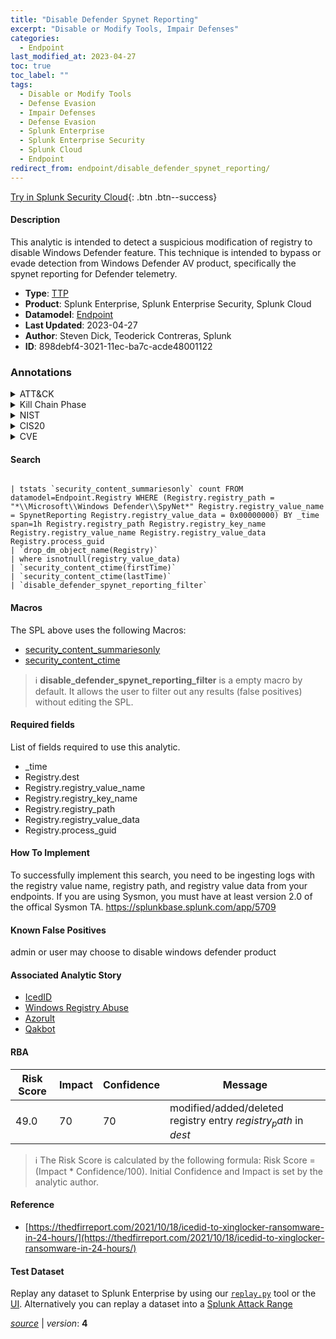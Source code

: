 ```yaml
---
title: "Disable Defender Spynet Reporting"
excerpt: "Disable or Modify Tools, Impair Defenses"
categories:
  - Endpoint
last_modified_at: 2023-04-27
toc: true
toc_label: ""
tags:
  - Disable or Modify Tools
  - Defense Evasion
  - Impair Defenses
  - Defense Evasion
  - Splunk Enterprise
  - Splunk Enterprise Security
  - Splunk Cloud
  - Endpoint
redirect_from: endpoint/disable_defender_spynet_reporting/
---
```




[Try in Splunk Security Cloud](https://www.splunk.com/en_us/cyber-security.html){: .btn .btn--success}

#### Description

This analytic is intended to detect a suspicious modification of registry to disable Windows Defender feature. This technique is intended to bypass or evade detection from Windows Defender AV product, specifically the spynet reporting for Defender telemetry.

- **Type**: [TTP](https://github.com/splunk/security_content/wiki/Detection-Analytic-Types)
- **Product**: Splunk Enterprise, Splunk Enterprise Security, Splunk Cloud
- **Datamodel**: [Endpoint](https://docs.splunk.com/Documentation/CIM/latest/User/Endpoint)
- **Last Updated**: 2023-04-27
- **Author**: Steven Dick, Teoderick Contreras, Splunk
- **ID**: 898debf4-3021-11ec-ba7c-acde48001122

### Annotations
<details>
  <summary>ATT&CK</summary>

<div markdown="1">

#### [ATT&CK](https://attack.mitre.org/)

| ID          | Technique   | Tactic         |
| ----------- | ----------- |--------------- |
| [T1562.001](https://attack.mitre.org/techniques/T1562/001/) | Disable or Modify Tools | Defense Evasion |

| [T1562](https://attack.mitre.org/techniques/T1562/) | Impair Defenses | Defense Evasion |

</div>
</details>


<details>
  <summary>Kill Chain Phase</summary>

<div markdown="1">

* Exploitation


</div>
</details>


<details>
  <summary>NIST</summary>

<div markdown="1">

* DE.CM



</div>
</details>

<details>
  <summary>CIS20</summary>

<div markdown="1">

* CIS 10



</div>
</details>

<details>
  <summary>CVE</summary>

<div markdown="1">


</div>
</details>


#### Search

```

| tstats `security_content_summariesonly` count FROM datamodel=Endpoint.Registry WHERE (Registry.registry_path = "*\\Microsoft\\Windows Defender\\SpyNet*" Registry.registry_value_name = SpynetReporting Registry.registry_value_data = 0x00000000) BY _time span=1h Registry.registry_path Registry.registry_key_name Registry.registry_value_name Registry.registry_value_data Registry.process_guid 
| `drop_dm_object_name(Registry)` 
| where isnotnull(registry_value_data) 
| `security_content_ctime(firstTime)` 
| `security_content_ctime(lastTime)` 
| `disable_defender_spynet_reporting_filter`
```

#### Macros
The SPL above uses the following Macros:
* [security_content_summariesonly](https://github.com/splunk/security_content/blob/develop/macros/security_content_summariesonly.yml)
* [security_content_ctime](https://github.com/splunk/security_content/blob/develop/macros/security_content_ctime.yml)

> :information_source:
> **disable_defender_spynet_reporting_filter** is a empty macro by default. It allows the user to filter out any results (false positives) without editing the SPL.



#### Required fields
List of fields required to use this analytic.
* _time
* Registry.dest
* Registry.registry_value_name
* Registry.registry_key_name
* Registry.registry_path
* Registry.registry_value_data
* Registry.process_guid



#### How To Implement
To successfully implement this search, you need to be ingesting logs with the registry value name, registry path, and registry value data from your endpoints. If you are using Sysmon, you must have at least version 2.0 of the offical Sysmon TA. https://splunkbase.splunk.com/app/5709
#### Known False Positives
admin or user may choose to disable windows defender product

#### Associated Analytic Story
* [IcedID](/stories/icedid)
* [Windows Registry Abuse](/stories/windows_registry_abuse)
* [Azorult](/stories/azorult)
* [Qakbot](/stories/qakbot)




#### RBA

| Risk Score  | Impact      | Confidence   | Message      |
| ----------- | ----------- |--------------|--------------|
| 49.0 | 70 | 70 | modified/added/deleted registry entry $registry_path$ in $dest$ |


> :information_source:
> The Risk Score is calculated by the following formula: Risk Score = (Impact * Confidence/100). Initial Confidence and Impact is set by the analytic author.


#### Reference

* [https://thedfirreport.com/2021/10/18/icedid-to-xinglocker-ransomware-in-24-hours/](https://thedfirreport.com/2021/10/18/icedid-to-xinglocker-ransomware-in-24-hours/)



#### Test Dataset
Replay any dataset to Splunk Enterprise by using our [`replay.py`](https://github.com/splunk/attack_data#using-replaypy) tool or the [UI](https://github.com/splunk/attack_data#using-ui).
Alternatively you can replay a dataset into a [Splunk Attack Range](https://github.com/splunk/attack_range#replay-dumps-into-attack-range-splunk-server)




[*source*](https://github.com/splunk/security_content/tree/develop/detections/endpoint/disable_defender_spynet_reporting.yml) \| *version*: **4**
